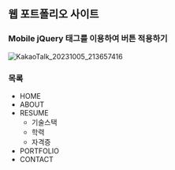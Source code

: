## 웹 포트폴리오 사이트

### Mobile jQuery 태그를 이용하여 버튼 적용하기

![KakaoTalk_20231005_213657416](https://github.com/wkdtpqls/cordova-project/assets/112832631/f134d90f-5d94-4200-8cba-5569db3d4160)


### 목록
- HOME
- ABOUT
- RESUME
    - 기술스택
    - 학력
    - 자격증
- PORTFOLIO
- CONTACT
        

